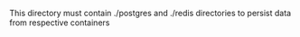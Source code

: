 This directory must contain ./postgres and ./redis directories to persist data from respective containers
